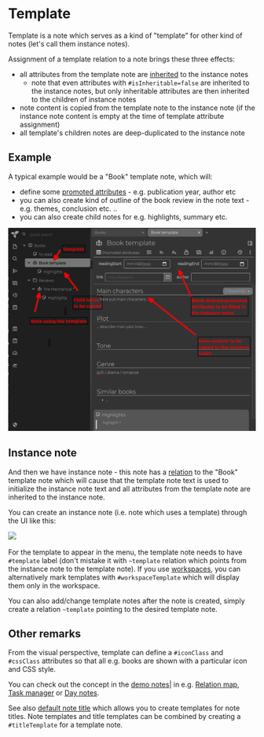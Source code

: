 # Template
Template is a note which serves as a kind of "template" for other kind of notes (let's call them instance notes).

Assignment of a template relation to a note brings these three effects:

*   all attributes from the template note are [inherited](attribute-inheritance.md) to the instance notes
    *   note that even attributes with `#isInheritable=false` are inherited to the instance notes, but only inheritable attributes are then inherited to the children of instance notes
*   note content is copied from the template note to the instance note (if the instance note content is empty at the time of template attribute assignment)
*   all template's children notes are deep-duplicated to the instance note

Example
-------

A typical example would be a "Book" template note, which will:

*   define some [promoted attributes](promoted-attributes.md) - e.g. publication year, author etc
*   you can also create kind of outline of the book review in the note text - e.g. themes, conclusion etc. ..
*   you can also create child notes for e.g. highlights, summary etc.

![](images/template.png)

Instance note
-------------

And then we have instance note - this note has a [relation](attributes.md) to the "Book" template note which will cause that the template note text is used to initialize the instance note text and all attributes from the template note are inherited to the instance note.

You can create an instance note (i.e. note which uses a template) through the UI like this:

![](api/images/qGovjbsV4FPX/template-create-instance-note.)

For the template to appear in the menu, the template note needs to have `#template` label (don't mistake it with `~template` relation which points from the instance note to the template note). If you use [workspaces](workspace.md), you can alternatively mark templates with `#workspaceTemplate` which will display them only in the workspace.

You can also add/change template notes after the note is created, simply create a relation `~template` pointing to the desired template note.

Other remarks
-------------

From the visual perspective, template can define a `#iconClass` and `#cssClass` attributes so that all e.g. books are shown with a particular icon and CSS style.

You can check out the concept in the [demo notes](database.md)| in e.g. [Relation map](relation-map.md), [Task manager](task-manager.md) or [Day notes](day-notes.md).

See also [default note title](default-note-title.md) which allows you to create templates for note titles. Note templates and title templates can be combined by creating a `#titleTemplate` for a template note.
